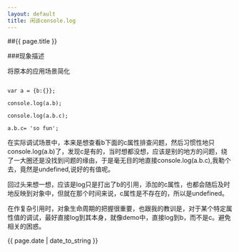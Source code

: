 ```yaml
---
layout: default
title: 闲谈console.log
---
```


##{{ page.title }}

###现象描述

将原本的应用场景简化


```

var a = {b:{}};

console.log(a.b);

console.log(a.b.c);

a.b.c= 'so fun';

```

在实际调试场景中，本来是想查看b下面的c属性排查问题，然后习惯性地只console.log(a.b)了，发现c是有的，当时想都没想，应该是别的地方的问题，绕了一大圈还是没找到问题的缘由，于是毫无目的地直接console.log(a.b.c),我勒个去，竟然是undefined,说好的有值呢。

回过头来想一想，应该是log只是打出了b的引用，添加的c属性，也都会随后及时地反映到对象中，但就在那个时间来说，c属性是不存在的，所以是undefined。

在作复杂引用时，对象生命周期的把握很重要，也跟我的教训是，对于某个特定属性值的调试，最好直接log到其本身，就像demo中，直接log到b，而不是c。避免相关的困惑。

{{ page.date | date_to_string }}
